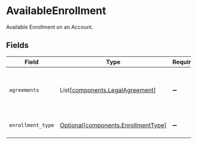# AvailableEnrollment

Available Enrollment on an Account.


## Fields

| Field                                                                            | Type                                                                             | Required                                                                         | Description                                                                      |
| -------------------------------------------------------------------------------- | -------------------------------------------------------------------------------- | -------------------------------------------------------------------------------- | -------------------------------------------------------------------------------- |
| `agreements`                                                                     | List[[components.LegalAgreement](../../models/components/legalagreement.md)]     | :heavy_minus_sign:                                                               | A list of legal agreements associated with the enrollment.                       |
| `enrollment_type`                                                                | [Optional[components.EnrollmentType]](../../models/components/enrollmenttype.md) | :heavy_minus_sign:                                                               | The enrollment type.                                                             |